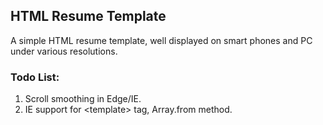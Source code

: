 HTML Resume Template
--------------------

A simple HTML resume template, well displayed on smart phones and PC under various resolutions.

### Todo List:
1. Scroll smoothing in Edge/IE.
2. IE support for \<template\> tag, Array.from method.



